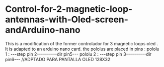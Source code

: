 # Control-for-2-magnetic-loop-antennas-with-Oled-screen-andArduino-nano
This is a modification of the former controlador for 3 magnetic loops oled . 
It is adapted to an arduino nano card.
the pololus are placed in pins :
pololu 1 : ---step pin 2----------dir pin5---
pololu 2 : ---step pin 3----------dir pin6---
//ADPTADO PARA PANTALLA OLED 128X32
